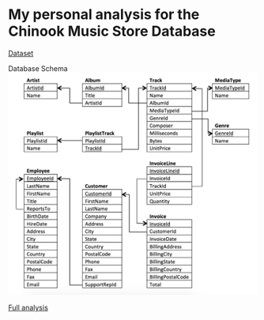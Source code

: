# My personal analysis for the Chinook Music Store Database

[Dataset](https://www.kaggle.com/datasets/marwandiab/chinookdatabase)

Database Schema
![schema.png](schema.png)

[Full analysis](https://github.com/lewasaur/Chinook_DB_Analysis/blob/master/Chinook%20Music%20Store%20DB%20analysis.ipynb)
